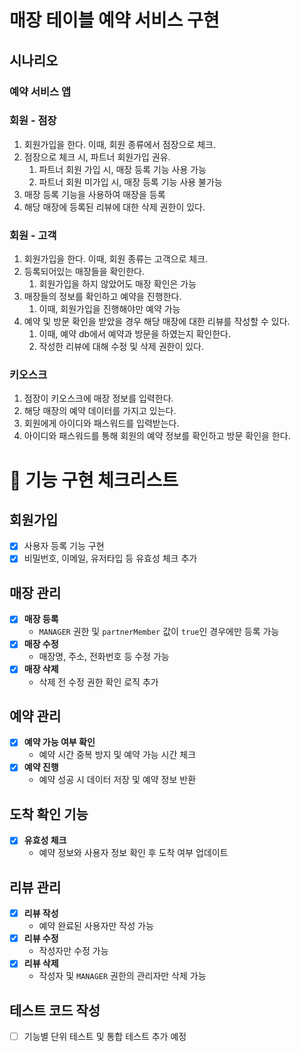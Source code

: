 # 매장 테이블 예약 서비스 구현
## 시나리오
### 예약 서비스 앱
### 회원 - 점장

1. 회원가입을 한다. 이때, 회원 종류에서 점장으로 체크.
2. 점장으로 체크 시, 파트너 회원가입 권유.
    1. 파트너 회원 가입 시, 매장 등록 기능 사용 가능
    2. 파트너 회원 미가입 시, 매장 등록 기능 사용 불가능
3. 매장 등록 기능을 사용하여 매장을 등록
4. 해당 매장에 등록된 리뷰에 대한 삭제 권한이 있다.

### 회원 - 고객

1. 회원가입을 한다. 이때, 회원 종류는 고객으로 체크.
2. 등록되어있는 매장들을 확인한다.
    1. 회원가입을 하지 않았어도 매장 확인은 가능
3. 매장들의 정보를 확인하고 예약을 진행한다.
    1. 이때, 회원가입을 진행해야만 예약 가능
4. 예약 및 방문 확인을 받았을 경우 해당 매장에 대한 리뷰를 작성할 수 있다.
    1. 이때, 예약 db에서 예약과 방문을 하였는지 확인한다.
   2. 작성한 리뷰에 대해 수정 및 삭제 권한이 있다.

### 키오스크

1. 점장이 키오스크에 매장 정보를 입력한다.
2. 해당 매장의 예약 데이터를 가지고 있는다.
3. 회원에게 아이디와 패스워드를 입력받는다.
4. 아이디와 패스워드를 통해 회원의 예약 정보를 확인하고 방문 확인을 한다.

# 📌 **기능 구현 체크리스트**

## **회원가입**
- [x] 사용자 등록 기능 구현
- [x] 비밀번호, 이메일, 유저타입 등 유효성 체크 추가

## **매장 관리**
- [x] **매장 등록**
   - `MANAGER` 권한 및 `partnerMember` 값이 `true`인 경우에만 등록 가능
- [x] **매장 수정**
   - 매장명, 주소, 전화번호 등 수정 가능
- [x] **매장 삭제**
   - 삭제 전 수정 권한 확인 로직 추가

## **예약 관리**
- [x] **예약 가능 여부 확인**
   - 예약 시간 중복 방지 및 예약 가능 시간 체크
- [x] **예약 진행**
   - 예약 성공 시 데이터 저장 및 예약 정보 반환

## **도착 확인 기능**
- [x] **유효성 체크**
   - 예약 정보와 사용자 정보 확인 후 도착 여부 업데이트

## **리뷰 관리**
- [x] **리뷰 작성**
   - 예약 완료된 사용자만 작성 가능
- [x] **리뷰 수정**
   - 작성자만 수정 가능
- [x] **리뷰 삭제**
   - 작성자 및 `MANAGER` 권한의 관리자만 삭제 가능

## **테스트 코드 작성**
- [ ] 기능별 단위 테스트 및 통합 테스트 추가 예정
